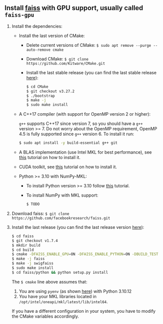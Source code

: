 Install [faiss](https://github.com/facebookresearch/faiss) with GPU support, usually called `faiss-gpu`
-------------------------------------------------------------------------------------------------------

1. Install the dependencies:

   * Install the last version of CMake:
       * Delete current versions of CMake: `$ sudo apt remove --purge --auto-remove cmake`
       * Download CMake: `$ git clone https://github.com/Kitware/CMake.git`
       * Install the last stable release (you can find the last stable release [here](https://github.com/Kitware/CMake/releases)):
      
          ```bash
          $ cd CMake
          $ git checkout v3.27.2
          $ ./bootstrap
          $ make -j
          $ sudo make install
          ```
          
   * A C++17 compiler (with support for OpenMP version 2 or higher):
     
      `g++` supports C++17 since version 7, so you should have a `g++` version >= 7. Do not worry about the OpenMP requirement, OpenMP 4.5 is fully supported since `g++` version 6. To install it run:
        
      <!--In Ubuntu `20.04`, the `g++` version is `X.X.X`, which complies with both requirements, to install it along with CMake, which is also needed, run: -->

      ```bash
      $ sudo apt install -y build-essential g++ git
      ```
        
   * A BLAS implementation (use Intel MKL for best performance), see [this](https://github.com/luiscarlosgph/how-to/tree/main/intel-mkl) tutorial on how to install it.
   
   * CUDA toolkit, see [this](https://github.com/luiscarlosgph/how-to/tree/main/cuda-toolkit) tutorial on how to install it.
   
   * Python >= 3.10 with NumPy-MKL:
      * To install Python version >= 3.10 follow [this](https://github.com/luiscarlosgph/how-to/tree/main/pyenv) tutorial.
      * To install NumPy with MKL support: 

         ```bash
         $ TODO
         ```

   
2. Download faiss: `$ git clone https://github.com/facebookresearch/faiss.git`


3. Install the last release (you can find the last release version [here](https://github.com/facebookresearch/faiss/releases)):

   ```bash
   $ cd faiss
   $ git checkout v1.7.4
   $ mkdir build
   $ cd build
   $ cmake -DFAISS_ENABLE_GPU=ON -DFAISS_ENABLE_PYTHON=ON -DBUILD_TESTING=ON -DBUILD_SHARED_LIBS=ON -DFAISS_ENABLE_C_API=ON -DCMAKE_BUILD_TYPE=Release -DFAISS_OPT_LEVEL=avx2 -DBLA_VENDOR=Intel10_64_dyn -DBLA_VENDOR=Intel10_64_dyn -DMKL_LIBRARIES="-L/opt/intel/oneapi/mkl/latest/lib/intel64 -lmkl_core -lmkl_sequential" -DCUDAToolkit_ROOT=/usr/local/cuda -DPython_EXECUTABLE=$HOME/.pyenv/shims/python -DPython_INCLUDE_DIRS=$HOME/.pyenv/versions/3.10.12/include -DPython_LIBRARIES=$HOME/.pyenv/versions/3.10.12/lib ..
   $ make -j faiss
   $ make -j swigfaiss
   $ sudo make install
   $ cd faiss/python && python setup.py install
   ```

   The `$ cmake` line above assumes that:
      1. You are using `pyenv` (as shown [here](https://github.com/luiscarlosgph/how-to/tree/main/pyenv)) with Python 3.10.12
      2. You have your MKL libraries located in `/opt/intel/oneapi/mkl/latest/lib/intel64`.

   If you have a different configuration in your system, you have to modify the CMake variables accordingly.

<!--
4. Run the test suite to check that it works:

   ```bash
   $ make test
   $ cd faiss/python && python setup.py build
   $ PYTHONPATH="$(ls -d ./faiss/python/build/lib*/)" pytest tests/test_*.py
   ```
-->
